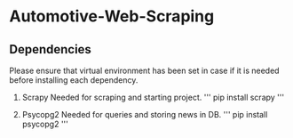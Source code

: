 # Automotive-Web-Scraping

## Dependencies
Please ensure that virtual environment has been set in case if it is needed before installing each dependency.

1. Scrapy
Needed for scraping and starting project.
'''
    pip install scrapy
'''

2. Psycopg2
Needed for queries and storing news in DB.
'''
    pip install psycopg2
'''
